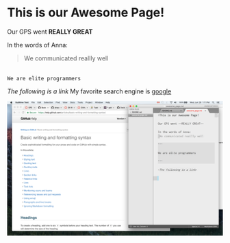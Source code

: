# This is our Awesome Page!

Our GPS went **REALLY GREAT**

In the words of Anna:
>We communicated reallly well

```

We are elite programmers

```

*The following is a link*
My favorite search engine is 
[google](http://www.google.com/)

![screenshot](./ss-pairing.png)